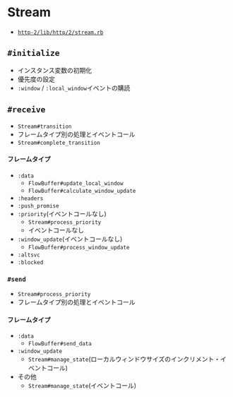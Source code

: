 # Stream
- [`http-2/lib/http/2/stream.rb`](https://github.com/igrigorik/http-2/blob/master/lib/http/2/stream.rb)

## `#initialize`
  - インスタンス変数の初期化
  - 優先度の設定
  - `:window` / `:local_window`イベントの購読

## `#receive`
- `Stream#transition`
- フレームタイプ別の処理とイベントコール
- `Stream#complete_transition`

#### フレームタイプ
- `:data`
  - `FlowBuffer#update_local_window`
  - `FlowBuffer#calculate_window_update`
- `:headers`
- `:push_promise`
- `:priority`(イベントコールなし)
  - `Stream#process_priority`
  - イベントコールなし
- `:window_update`(イベントコールなし)
  - `FlowBuffer#process_window_update`
- `:altsvc`
- `:blocked`

### `#send`
- `Stream#process_priority`
- フレームタイプ別の処理とイベントコール

#### フレームタイプ
- `:data`
  - `FlowBuffer#send_data`
- `:window_update`
  - `Stream#manage_state`(ローカルウィンドウサイズのインクリメント・イベントコール)
- その他
  - `Stream#manage_state`(イベントコール)
